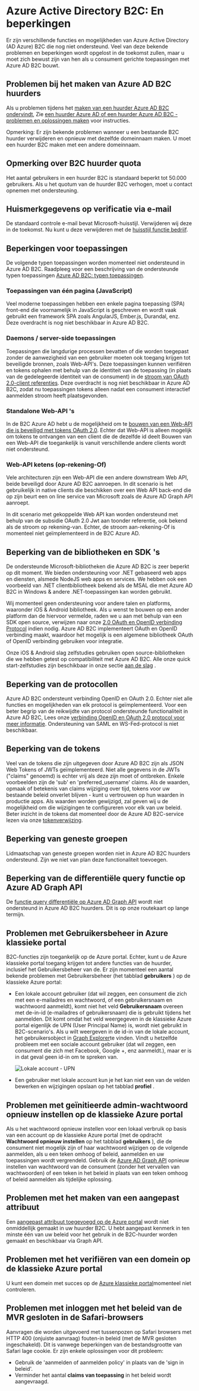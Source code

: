 <properties
    pageTitle="Azure Active Directory B2C: En beperkingen | Microsoft Azure"
    description="Een lijst met beperkingen met Azure Active Directory B2C"
    services="active-directory-b2c"
    documentationCenter=""
    authors="swkrish"
    manager="mbaldwin"
    editor="bryanla"/>

<tags
    ms.service="active-directory-b2c"
    ms.workload="identity"
    ms.tgt_pltfrm="na"
    ms.devlang="na"
    ms.topic="article"
    ms.date="07/24/2016"
    ms.author="swkrish"/>

# <a name="azure-active-directory-b2c-limitations-and-restrictions"></a>Azure Active Directory B2C: En beperkingen

Er zijn verschillende functies en mogelijkheden van Azure Active Directory (AD Azure) B2C die nog niet ondersteund. Veel van deze bekende problemen en beperkingen wordt opgelost in de toekomst zullen, maar u moet zich bewust zijn van hen als u consument gerichte toepassingen met Azure AD B2C bouwt.

## <a name="issues-during-the-creation-of-azure-ad-b2c-tenants"></a>Problemen bij het maken van Azure AD B2C huurders

Als u problemen tijdens het [maken van een huurder Azure AD B2C ondervindt](active-directory-b2c-get-started.md), Zie [een huurder Azure AD of een huurder Azure AD B2C - problemen en oplossingen maken](active-directory-b2c-support-create-directory.md) voor instructies.

Opmerking: Er zijn bekende problemen wanneer u een bestaande B2C huurder verwijderen en opnieuw met dezelfde domeinnaam maken. U moet een huurder B2C maken met een andere domeinnaam.

## <a name="note-about-b2c-tenant-quotas"></a>Opmerking over B2C huurder quota

Het aantal gebruikers in een huurder B2C is standaard beperkt tot 50.000 gebruikers. Als u het quotum van de huurder B2C verhogen, moet u contact opnemen met ondersteuning.

## <a name="branding-issues-on-verification-email"></a>Huismerkgegevens op verificatie via e-mail

De standaard controle e-mail bevat Microsoft-huisstijl. Verwijderen wij deze in de toekomst. Nu kunt u deze verwijderen met de [huisstijl functie bedrijf](../active-directory/active-directory-add-company-branding.md).

## <a name="restrictions-on-applications"></a>Beperkingen voor toepassingen

De volgende typen toepassingen worden momenteel niet ondersteund in Azure AD B2C. Raadpleeg voor een beschrijving van de ondersteunde typen toepassingen [Azure AD B2C: typen toepassingen](active-directory-b2c-apps.md).

### <a name="single-page-applications-javascript"></a>Toepassingen van één pagina (JavaScript)

Veel moderne toepassingen hebben een enkele pagina toepassing (SPA) front-end die voornamelijk in JavaScript is geschreven en wordt vaak gebruikt een framework SPA zoals AngularJS, Ember.js, Durandal, enz. Deze overdracht is nog niet beschikbaar in Azure AD B2C.

### <a name="daemons--server-side-applications"></a>Daemons / server-side toepassingen

Toepassingen die langdurige processen bevatten of die worden toegepast zonder de aanwezigheid van een gebruiker moeten ook toegang krijgen tot beveiligde bronnen, zoals Web-API's. Deze toepassingen kunnen verifiëren en tokens ophalen met behulp van de identiteit van de toepassing (in plaats van de gedelegeerde identiteit van de consument) in de [stroom van OAuth 2.0-client referenties](active-directory-b2c-reference-protocols.md#oauth2-client-credentials-grant-flow). Deze overdracht is nog niet beschikbaar in Azure AD B2C, zodat nu toepassingen tokens alleen nadat een consument interactief aanmelden stroom heeft plaatsgevonden.

### <a name="standalone-web-apis"></a>Standalone Web-API 's

In de B2C Azure AD hebt u de mogelijkheid om te [bouwen van een Web-API die is beveiligd met tokens OAuth 2.0](active-directory-b2c-apps.md#web-apis). Echter dat Web-API is alleen mogelijk om tokens te ontvangen van een client die de dezelfde id deelt Bouwen van een Web-API die toegankelijk is vanuit verschillende andere clients wordt niet ondersteund.

### <a name="web-api-chains-on-behalf-of"></a>Web-API ketens (op-rekening-Of)

Vele architecturen zijn een Web-API die een andere downstream Web API, beide beveiligd door Azure AD B2C aanroepen. In dit scenario is het gebruikelijk in native clients die beschikken over een Web API back-end die op zijn beurt een on line service van Microsoft zoals de Azure AD Graph API aanroept.

In dit scenario met gekoppelde Web API kan worden ondersteund met behulp van de subsidie OAuth 2.0 Jwt aan toonder referentie, ook bekend als de stroom op rekening-van. Echter, de stroom aan-rekening-Of is momenteel niet geïmplementeerd in de B2C Azure AD.

## <a name="restriction-on-libraries-and-sdks"></a>Beperking van de bibliotheken en SDK 's

De ondersteunde Microsoft-bibliotheken die Azure AD B2C is zeer beperkt op dit moment. We bieden ondersteuning voor .NET gebaseerd web apps en diensten, alsmede NodeJS web apps en services.  We hebben ook een voorbeeld van .NET clientbibliotheek bekend als de MSAL die met Azure AD B2C in Windows & andere .NET-toepassingen kan worden gebruikt.

Wij momenteel geen ondersteuning voor andere talen en platforms, waaronder iOS & Android bibliotheek.  Als u wenst te bouwen op een ander platform dan de hiervoor vermelde, raden we u aan met behulp van een SDK open source, verwijzen naar onze [2.0 OAuth en OpenID verbinding Protocol](active-directory-b2c-reference-protocols.md) indien nodig.  Azure AD B2C implementeert OAuth en OpenID verbinding maakt, waardoor het mogelijk is een algemene bibliotheek OAuth of OpenID verbinding gebruiken voor integratie.

Onze iOS & Android slag zelfstudies gebruiken open source-bibliotheken die we hebben getest op compatibiliteit met Azure AD B2C.  Alle onze quick start-zelfstudies zijn beschikbaar in onze sectie [aan de slag](active-directory-b2c-overview.md#getting-started) .

## <a name="restriction-on-protocols"></a>Beperking van de protocollen

Azure AD B2C ondersteunt verbinding OpenID en OAuth 2.0. Echter niet alle functies en mogelijkheden van elk protocol is geïmplementeerd. Voor een beter begrip van de reikwijdte van protocol ondersteunde functionaliteit in Azure AD B2C, Lees onze [verbinding OpenID en OAuth 2.0 protocol voor meer informatie](active-directory-b2c-reference-protocols.md). Ondersteuning van SAML en WS-Fed-protocol is niet beschikbaar.

## <a name="restriction-on-tokens"></a>Beperking van de tokens

Veel van de tokens die zijn uitgegeven door Azure AD B2C zijn als JSON Web Tokens of JWTs geïmplementeerd. Niet alle gegevens in de JWTs ("claims" genoemd) is echter vrij als deze zijn moet of ontbreken. Enkele voorbeelden zijn de 'sub' en 'preferred_username' claims.  Als de waarden, opmaak of betekenis van claims wijziging over tijd, tokens voor uw bestaande beleid onverlet blijven - kunt u vertrouwen op hun waarden in productie apps.  Als waarden worden gewijzigd, zal geven wij u de mogelijkheid om die wijzigingen te configureren voor elk van uw beleid.  Beter inzicht in de tokens dat momenteel door de Azure AD B2C-service lezen via onze [tokenverwijzing](active-directory-b2c-reference-tokens.md).

## <a name="restriction-on-nested-groups"></a>Beperking van geneste groepen

Lidmaatschap van geneste groepen worden niet in Azure AD B2C huurders ondersteund. Zijn we niet van plan deze functionaliteit toevoegen.

## <a name="restriction-on-differential-query-feature-on-azure-ad-graph-api"></a>Beperking van de differentiële query functie op Azure AD Graph API

De [functie query differentiële op Azure AD Graph API](https://msdn.microsoft.com/library/azure/ad/graph/howto/azure-ad-graph-api-differential-query) wordt niet ondersteund in Azure AD B2C huurders. Dit is op onze routekaart op lange termijn.

## <a name="issues-with-user-management-on-the-azure-classic-portal"></a>Problemen met Gebruikersbeheer in Azure klassieke portal

B2C-functies zijn toegankelijk op de Azure portal. Echter, kunt u de Azure klassieke portal toegang krijgen tot andere functies van de huurder, inclusief het Gebruikersbeheer van de. Er zijn momenteel een aantal bekende problemen met Gebruikersbeheer (het tabblad **gebruikers** ) op de klassieke Azure portal:

- Een lokale account gebruiker (dat wil zeggen, een consument die zich met een e-mailadres en wachtwoord, of een gebruikersnaam en wachtwoord aanmeldt), komt niet het veld **Gebruikersnaam** overeen met de-in-id (e-mailadres of gebruikersnaam) die is gebruikt tijdens het aanmelden. Dit komt omdat het veld weergegeven in de klassieke Azure portal eigenlijk de UPN (User Principal Name) is, wordt niet gebruikt in B2C-scenario's. Als u wilt weergeven in de id-in van de lokale account, het gebruikersobject in [Graph Explorer](https://graphexplorer.cloudapp.net/)te vinden. Vindt u hetzelfde probleem met een sociale account gebruiker (dat wil zeggen, een consument die zich met Facebook, Google +, enz aanmeldt.), maar er is in dat geval geen id-in om te spreken van.

    ![Lokale account - UPN](./media/active-directory-b2c-limitations/limitations-user-mgmt.png)

- Een gebruiker met lokale account kun je het kan niet een van de velden bewerken en wijzigingen opslaan op het tabblad **profiel** .

## <a name="issues-with-admin-initiated-password-reset-on-the-azure-classic-portal"></a>Problemen met geïnitieerde admin-wachtwoord opnieuw instellen op de klassieke Azure portal

Als u het wachtwoord opnieuw instellen voor een lokaal verbruik op basis van een account op de klassieke Azure portal (met de opdracht **Wachtwoord opnieuw instellen** op het tabblad **gebruikers** ), die de consument niet mogelijk zijn of haar wachtwoord wijzigen op de volgende aanmelden, als u een teken omhoog of beleid, aanmelden en uw toepassingen wordt vergrendeld. Gebruik de [Azure AD Graph API](active-directory-b2c-devquickstarts-graph-dotnet.md) opnieuw instellen van wachtwoord van de consument (zonder het vervallen van wachtwoorden) of een teken in het beleid in plaats van een teken omhoog of beleid aanmelden als tijdelijke oplossing.

## <a name="issues-with-creating-a-custom-attribute"></a>Problemen met het maken van een aangepast attribuut

Een [aangepast attribuut toegevoegd op de Azure portal](active-directory-b2c-reference-custom-attr.md) wordt niet onmiddellijk gemaakt in uw huurder B2C. U hebt aangepast kenmerk in ten minste één van uw beleid voor het gebruik in de B2C-huurder worden gemaakt en beschikbaar via Graph API.

## <a name="issues-with-verifying-a-domain-on-the-azure-classic-portal"></a>Problemen met het verifiëren van een domein op de klassieke Azure portal

U kunt een domein met succes op de [Azure klassieke portal](https://manage.windowsazure.com/)momenteel niet controleren.

## <a name="issues-with-sign-in-with-mfa-policy-on-safari-browsers"></a>Problemen met inloggen met het beleid van de MVR gesloten in de Safari-browsers

Aanvragen die worden uitgevoerd met tussenpozen op Safari browsers met HTTP 400 (onjuiste aanvraag) fouten-in beleid (met de MVR gesloten ingeschakeld). Dit is vanwege beperkingen van de bestandsgrootte van Safari lage cookie. Er zijn enkele oplossingen voor dit probleem:

- Gebruik de 'aanmelden of aanmelden policy' in plaats van de 'sign in beleid'.
- Verminder het aantal **claims van toepassing** in het beleid wordt aangevraagd.
